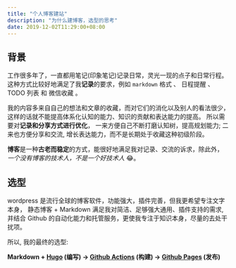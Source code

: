 ```yaml
---
title: "个人博客建站"
description: "为什么建博客，选型的思考"
date: 2019-12-02T11:29:00+08:00
---
```


<!--more-->

## 背景

工作很多年了，一直都用笔记(印象笔记)记录日常，灵光一现的点子和日常行程。 这种方式比较好地满足了我**记录**的要求，例如 `markdown` 格式 、 日程提醒 、 TODO 列表 和 微信收藏 。

我的内容多来自自己的想法和文章的收藏，而对它们的消化以及别人的看法很少，这样的话就不能提高体系化认知的能力、知识的贡献和表达能力的提高。
所以需要对**记录和分享方式进行优化**， 一来方便自己不断打磨认知树，提高规划能力; 二来也方便分享和交流, 增长表达能力，而不是长期处于收藏这种初级阶段。

**博客**是一种**古老而稳定**的方式，能很好地满足我对记录、交流的诉求，除此外， _一个没有博客的技术人，不是一个好技术人_ 😂。

## 选型

wordpress 是流行全球的博客软件，功能强大，插件完善，但我更希望专注文字本身， 静态博客 + Markdown 满足我对简洁、足够强大通用、插件支持的需求, 并结合 Github 的自动化能力和托管服务，更使我专注于知识本身，尽量的去处干扰项。

所以, 我的最终的选型:

**Markdown + [Hugo](https://gohugo.io/) (编写) -> [Github Actions](https://docs.github.com/zh/actions) (构建) -> [Github Pages](https://pages.github.com/) (发布)**
